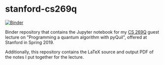 stanford-cs269q
===============

[![Binder](https://mybinder.org/badge_logo.svg)](https://mybinder.org/v2/gh/karalekas/stanford-cs269q/master?filepath=Lecture4.ipynb)

Binder repository that contains the Jupyter notebook for my [CS 269Q](https://cs269q.stanford.edu/)
guest lecture on "Programming a quantum algorithm with pyQuil", offered at Stanford in Spring 2019.

Additionally, this repository contains the LaTeX source and output PDF of the notes I put
together for the lecture.
